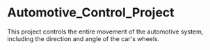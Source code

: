 # Automotive_Control_Project
This project controls the entire movement of the automotive system, including the direction and angle of the car's wheels.
